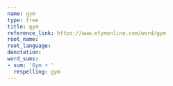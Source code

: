 ```yaml
---
name: gym
type: free
title: gym
reference_link: https://www.etymonline.com/word/gym
root_name: 
root_language: 
denotation: 
word_sums:
- sum: 'Gym + '
  respelling: gym
---
```

